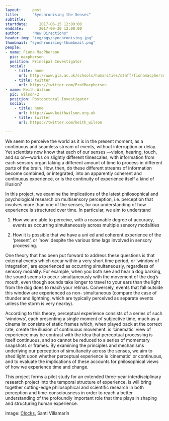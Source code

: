 ```yaml
---
layout:     post
title:      "Synchronising the Senses"
subtitle:     
startdate:     2017-06-15 12:00:00
enddate:       2017-09-30 12:00:00
author:     "New Directions"
header-img: "img/bgs/synchronising.jpg"
thumbnail: "synchronising-thumbnail.png"
people:
- name: Fiona MacPherson
  pic: macpherson
  position: Principal Investigator
  social:
    - title: home
      url: http://www.gla.ac.uk/schools/humanities/staff/fionamacpherson/
    - title: twitter
      url: https://twitter.com/ProfMacpherson
- name: Keith Wilson
  pic: wilson-2
  position: Postdoctoral Investigator
  social:
    - title: home
      url: http://www.keithwilson.org.uk
    - title: twitter
      url: https://twitter.com/keith_wilson

---
```


We seem to perceive the world as it is in the present moment, as a continuous and seamless stream of events, without interruption or delay. Yet scientists now know that each of our senses —vision, hearing, touch, and so on—works on slightly different timescales, with information from each sensory organ taking a different amount of time to process in different parts of the brain. How, then, do these different streams of information become combined, or integrated, into an apparently coherent and continuous experience, or is the continuity of experience itself a kind of illusion?

In this project, we examine the implications of the latest philosophical and psychological research on multisensory perception, i.e. perception that involves more than one of the senses, for our understanding of how experience is structured over time. In particular, we aim to understand

1. How we are able to perceive, with a reasonable degree of accuracy, events as occurring simultaneously across multiple sensory modalities

2. How it is possible that we have a uni ed and coherent experience of the ‘present’, or ‘now’ despite the various time lags involved in sensory processing.

One theory that has been put forward to address these questions is that external events which occur within a very short time period, or ‘window of integration’, are experienced as occurring simultaneously, regardless of sensory modality. For example, when you both see and hear a dog barking, the sound seems to occur simultaneously with the movement of the dog’s mouth, even though sounds take longer to travel to your ears than the light from the dog does to reach your retinas. Conversely, events that fall outside this window are experienced as non- simultaneous (compare the case of thunder and lightning, which are typically perceived as separate events unless the storm is very nearby).

According to this theory, perceptual experience consists of a series of such ‘windows’, each presenting a single moment of subjective time, much as a cinema  lm consists of static frames which, when played back at the correct rate, create the illusion of continuous movement.  is ‘cinematic’ view of experience may be contrast with the idea that perceptual processing is itself continuous, and so cannot be reduced to a series of momentary snapshots or frames. By examining the principles and mechanisms underlying our perception of simultaneity across the senses, we aim to shed light upon whether perceptual experience is ‘cinematic’ or continuous, and to evaluate the implications of these accounts for philosophical views of how we experience time and change.

This project forms a pilot study for an extended three-year interdisciplinary research project into the temporal structure of experience.  is will bring together cutting-edge philosophical and scientific research in both perception and time-consciousness in order to reach a better understanding of the profoundly important role that time plays in shaping and structuring human experience.

<span class="caption text-muted">Image:
<a href="https://www.flickr.com/photos/santinet/9645395694" target="_blank">Clocks</a>, Santi Villamarín</span>
